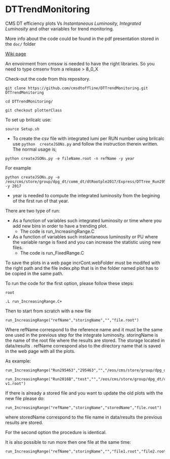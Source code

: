 # DTTrendMonitoring

CMS DT efficiency plots Vs *Instantaneous Luminosity, Integrated Luminosity* and other variables for trend monitoring.

More info about the code could be found in the pdf presentation stored in the `doc/` folder

[Wiki page](https://github.com/clacaputo/DTTrendMonitoring/wiki)


An envoirment from cmssw is needed to have the right libraries. So you need to type cmsenv from a release > 8_0_X

Check-out the code from this repository. 

```
git clone https://github.com/cmsdtoffline/DTTrendMonitoring.git DTTrendMonitoring  
```
```
cd DTTrendMonitoring/
```

```
git checkout plotterClass
```


To set up brilcalc use:

```
source Setup.sh
```

- To create the csv file with integrated lumi per RUN number using brilcalc use ``` python  createJSONs.py ``` and follow the instruction therein written. The normal usage is;


```
python createJSONs.py -e fileName.root -n refName -y year
```

For example

```
python createJSONs.py -e /eos/cms/store/group/dpg_dt/comm_dt/dtRootple2017/Express/DTTree_Run295463.root -y 2017
```

- year is needed to compute the integrated luminosity from the begining of the first run of that year.

There are two type of run: 
- As a function of variables such integrated luminosity or time where you add new bins in order to have a trending plot.
  - The code is run_IncreasingRange.C
- As a function of variables such instantaneous luminosity or PU where the variable range is fixed and you can increase the statistic using new files. 
  - The code is run_FixedRange.C


To save the plots in a web page incrCont.webFolder must be modifed with the right path and the file index.php that is in the folder named plot has to be copied in the same path.

To run the code for the first option, please follow these steps:

```
root 

.L run_IncreasingRange.C+

```

Then to start from scratch with a new file

```
run_IncreasingRange("refName","storingName","","file.root")

```

Where refName correspond to the reference name and it must be the same one used in the previous step for the integrate luminosity. 
storingName is the name of the root file where the results are stored.
The storage located in data/results . refName correspond also to the directory name that is saved in the web page with all the plots. 

As example:

```
run_IncreasingRange("Run295463","295463","","/eos/cms/store/group/dpg_dt/comm_dt/dtRootple2017/Express/DTTree_Run295463.root")

run_IncreasingRange("Run2016B","test","","/eos/cms/store/group/dpg_dt/comm_dt/dtRootple2016/Run2016BZMu23Sep2016-v1.root")
```

If there is already a stored file and you want to update the old plots with the new file please do:

```
run_IncreasingRange("refName","storingName","storedName","file.root")

``` 

where storedName correspond to the file name in data/results the previous results are stored.

For the second option the procedure is identical.

It is also possible to run more then one file at the same time:

```
run_IncreasingRange("refName","storingName","","file1.root","file2.root","file3.root")
```